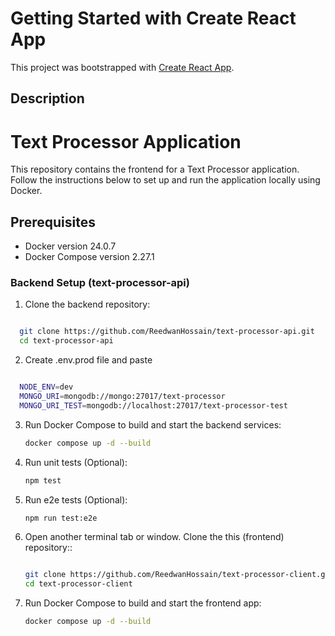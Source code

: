 # Getting Started with Create React App

This project was bootstrapped with [Create React App](https://github.com/facebook/create-react-app).

## Description

# Text Processor Application

This repository contains the frontend for a Text Processor application. Follow the instructions below to set up and run the application locally using Docker.

## Prerequisites

- Docker version 24.0.7
- Docker Compose version 2.27.1

### Backend Setup (text-processor-api)

1. Clone the backend repository:

```bash

  git clone https://github.com/ReedwanHossain/text-processor-api.git
  cd text-processor-api

```

2. Create .env.prod file and paste

```bash

  NODE_ENV=dev
  MONGO_URI=mongodb://mongo:27017/text-processor
  MONGO_URI_TEST=mongodb://localhost:27017/text-processor-test

```

3. Run Docker Compose to build and start the backend services:

   ```bash
   docker compose up -d --build
   ```

4. Run unit tests (Optional):
   ```bash
   npm test
   ```
5. Run e2e tests (Optional):
   ```bash
   npm run test:e2e
   ```
6. Open another terminal tab or window. Clone the this (frontend) repository::

   ```bash

   git clone https://github.com/ReedwanHossain/text-processor-client.git
   cd text-processor-client

   ```

7. Run Docker Compose to build and start the frontend app:

   ```bash
   docker compose up -d --build
   ```
